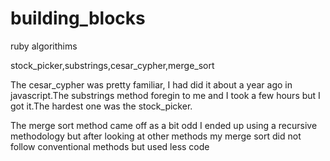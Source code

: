 # building_blocks
ruby algorithims

stock_picker,substrings,cesar_cypher,merge_sort


The cesar_cypher was pretty familiar, I had did it about a year ago in javascript.The substrings method foregin to me and I took a few hours but I got it.The hardest one was the stock_picker.

The merge sort method came off as a bit odd I ended up using a recursive methodology but after looking at other methods my 
merge sort did not follow conventional methods but used less code

